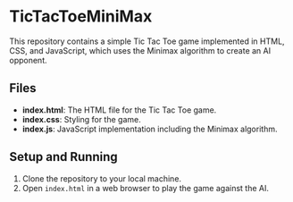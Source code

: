 # TicTacToeMiniMax

This repository contains a simple Tic Tac Toe game implemented in HTML, CSS, and JavaScript, which uses the Minimax algorithm to create an AI opponent.

## Files

- **index.html**: The HTML file for the Tic Tac Toe game.
- **index.css**: Styling for the game.
- **index.js**: JavaScript implementation including the Minimax algorithm.

## Setup and Running

1. Clone the repository to your local machine.
2. Open `index.html` in a web browser to play the game against the AI.
